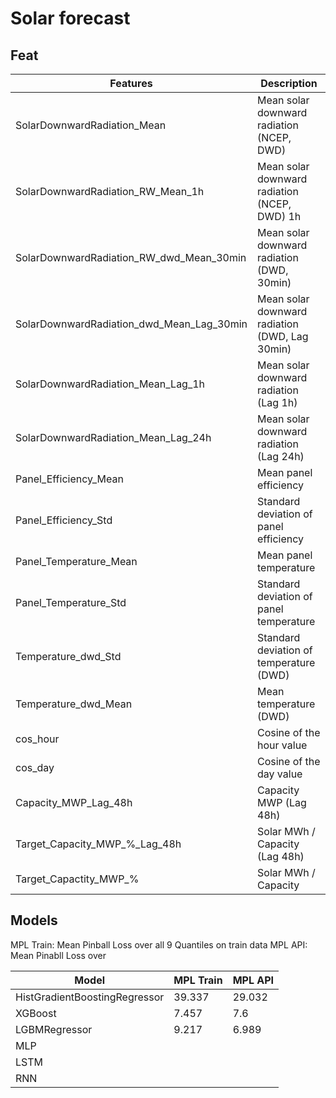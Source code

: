 # Solar forecast

## Feat

| Features                                    | Description                              | 
|--------------------------------------------|-------------------------------------------|
| SolarDownwardRadiation_Mean                | Mean solar downward radiation (NCEP, DWD)| 
| SolarDownwardRadiation_RW_Mean_1h          | Mean solar downward radiation (NCEP, DWD) 1h |
| SolarDownwardRadiation_RW_dwd_Mean_30min   | Mean solar downward radiation (DWD, 30min) |
| SolarDownwardRadiation_dwd_Mean_Lag_30min  | Mean solar downward radiation (DWD, Lag 30min) |
| SolarDownwardRadiation_Mean_Lag_1h         | Mean solar downward radiation (Lag 1h) | 
| SolarDownwardRadiation_Mean_Lag_24h        | Mean solar downward radiation (Lag 24h) |
| Panel_Efficiency_Mean                      | Mean panel efficiency     |
| Panel_Efficiency_Std                       | Standard deviation of panel efficiency |
| Panel_Temperature_Mean                     | Mean panel temperature    | 
| Panel_Temperature_Std                      | Standard deviation of panel temperature|
| Temperature_dwd_Std                        | Standard deviation of temperature (DWD)    |
| Temperature_dwd_Mean                       | Mean temperature (DWD)         |
| cos_hour                                   | Cosine of the hour value                   |
| cos_day                                    | Cosine of the day value                    |
| Capacity_MWP_Lag_48h                       | Capacity MWP (Lag 48h)                     |
| Target_Capacity_MWP_%_Lag_48h              | Solar MWh / Capacity  (Lag 48h)       |
| Target_Capactity_MWP_%                     | Solar MWh / Capacity                   |



## Models

MPL Train: Mean Pinball Loss over all 9 Quantiles on train data
MPL API: Mean Pinabll Loss over

| Model                                      | MPL Train  | MPL API |
|--------------------------------------------|------|------|
| HistGradientBoostingRegressor              |  39.337    |  29.032    |
| XGBoost                                    |7.457 |  7.6    |
| LGBMRegressor                              |  9.217    |   6.989   |
| MLP                                        |      |      |
| LSTM                                       |      |      |
| RNN                                        |      |      |
